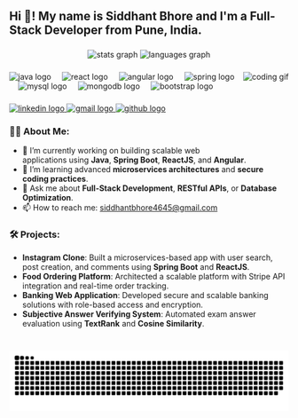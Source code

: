 <h2 align="left">Hi 👋! My name is Siddhant Bhore and I'm a Full-Stack Developer from Pune, India.</h2>

###

<div align="center">
  <img src="https://github-readme-stats.vercel.app/api?username=Sid4645&hide_title=false&hide_rank=false&show_icons=true&include_all_commits=true&count_private=true&disable_animations=false&theme=dracula&locale=en&hide_border=false" height="150" alt="stats graph"  />
  <img src="https://github-readme-stats.vercel.app/api/top-langs?username=Sid4645&locale=en&hide_title=false&layout=compact&card_width=320&langs_count=5&theme=dracula&hide_border=false" height="150" alt="languages graph"  />
</div>

###

<img align="right" height="150" src="https://media2.giphy.com/media/v1.Y2lkPTc5MGI3NjExbHg2Nmk0MWNzejNmZmNjemNremN0ODBpbXRpMzFtaWt0b3phcGFvaSZlcD12MV9pbnRlcm5hbF9naWZfYnlfaWQmY3Q9Zw/78XCFBGOlS6keY1Bil/giphy.gif" alt="coding gif" />

###

<div align="left">
  <img src="https://cdn.jsdelivr.net/gh/devicons/devicon/icons/java/java-original.svg" height="30" alt="java logo"  />
  <img width="12" />
  <img src="https://cdn.jsdelivr.net/gh/devicons/devicon/icons/react/react-original.svg" height="30" alt="react logo"  />
  <img width="12" />
  <img src="https://cdn.jsdelivr.net/gh/devicons/devicon/icons/angularjs/angularjs-original.svg" height="30" alt="angular logo"  />
  <img width="12" />
  <img src="https://cdn.jsdelivr.net/gh/devicons/devicon/icons/spring/spring-original.svg" height="30" alt="spring logo"  />
  <img width="12" />
  <img src="https://cdn.jsdelivr.net/gh/devicons/devicon/icons/mysql/mysql-original.svg" height="30" alt="mysql logo"  />
  <img width="12" />
  <img src="https://cdn.jsdelivr.net/gh/devicons/devicon/icons/mongodb/mongodb-original.svg" height="30" alt="mongodb logo"  />
  <img width="12" />
  <img src="https://cdn.jsdelivr.net/gh/devicons/devicon/icons/bootstrap/bootstrap-original.svg" height="30" alt="bootstrap logo"  />
</div>

###

<div align="left">
  <a href="https://www.linkedin.com/in/siddhantbhore4645/" target="_blank">
    <img src="https://img.shields.io/static/v1?message=LinkedIn&logo=linkedin&label=&color=0077B5&logoColor=white&labelColor=&style=for-the-badge" height="35" alt="linkedin logo" />
  </a>
  <a href="mailto:siddhantbhore4645@gmail.com" target="_blank">
    <img src="https://img.shields.io/static/v1?message=Gmail&logo=gmail&label=&color=D14836&logoColor=white&labelColor=&style=for-the-badge" height="35" alt="gmail logo" />
  </a>
  <a href="https://github.com/Sid4645" target="_blank">
    <img src="https://img.shields.io/static/v1?message=GitHub&logo=github&label=&color=181717&logoColor=white&labelColor=&style=for-the-badge" height="35" alt="github logo" />
  </a>
</div>

###

### 👨‍💻 About Me:
- 🔭 I’m currently working on building scalable web applications using **Java**, **Spring Boot**, **ReactJS**, and **Angular**.
- 🌱 I’m learning advanced **microservices architectures** and **secure coding practices**.
- 💬 Ask me about **Full-Stack Development**, **RESTful APIs**, or **Database Optimization**.
- 📫 How to reach me: [siddhantbhore4645@gmail.com](mailto:siddhantbhore4645@gmail.com)

###

### 🛠️ Projects:
- **Instagram Clone**: Built a microservices-based app with user search, post creation, and comments using **Spring Boot** and **ReactJS**.
- **Food Ordering Platform**: Architected a scalable platform with Stripe API integration and real-time order tracking.
- **Banking Web Application**: Developed secure and scalable banking solutions with role-based access and encryption.
- **Subjective Answer Verifying System**: Automated exam answer evaluation using **TextRank** and **Cosine Similarity**.

###

<br clear="both">

<img src="https://raw.githubusercontent.com/Sid4645/Sid4645/output/snake.svg" alt="Snake animation" />
